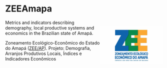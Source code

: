 # ZEEAmapa
<img align="right" src="ZEE_AP_logo.jpg" alt="100" width="200" style="margin-top: 20px">

Metrics and indicators describing demography, local productive systems and economics in the Brazilian state of Amapá.

Zoneamento Ecológico-Econômico do Estado do Amapá ([ZEE/AP](http://www.zee.ap.gov.br/)). Projeto: Demografia, Arranjos Produtivos Locais, Índices e Indicadores Econômicos

